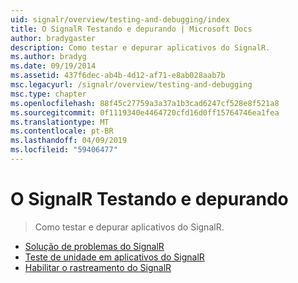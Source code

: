 ```yaml
---
uid: signalr/overview/testing-and-debugging/index
title: O SignalR Testando e depurando | Microsoft Docs
author: bradygaster
description: Como testar e depurar aplicativos do SignalR.
ms.author: bradyg
ms.date: 09/19/2014
ms.assetid: 437f6dec-ab4b-4d12-af71-e8ab028aab7b
msc.legacyurl: /signalr/overview/testing-and-debugging
msc.type: chapter
ms.openlocfilehash: 88f45c27759a3a37a1b3cad6247cf528e8f521a8
ms.sourcegitcommit: 0f1119340e4464720cfd16d0ff15764746ea1fea
ms.translationtype: MT
ms.contentlocale: pt-BR
ms.lasthandoff: 04/09/2019
ms.locfileid: "59406477"
---
```

# <a name="signalr-testing-and-debugging"></a>O SignalR Testando e depurando

> Como testar e depurar aplicativos do SignalR.


- [Solução de problemas do SignalR](troubleshooting.md)
- [Teste de unidade em aplicativos do SignalR](unit-testing-signalr-applications.md)
- [Habilitar o rastreamento do SignalR](enabling-signalr-tracing.md)
